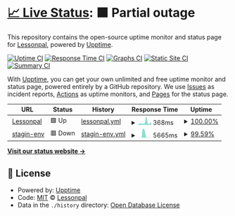 # [📈 Live Status](https://lessonpal.github.io/upptime-lessonpal): <!--live status--> **🟧 Partial outage**

This repository contains the open-source uptime monitor and status page for [Lessonpal](https://lessonpal.com), powered by [Upptime](https://github.com/upptime/upptime).

[![Uptime CI](https://github.com/lessonpal/upptime-lessonpal/workflows/Uptime%20CI/badge.svg)](https://github.com/lessonpal/upptime-lessonpal/actions?query=workflow%3A%22Uptime+CI%22)
[![Response Time CI](https://github.com/lessonpal/upptime-lessonpal/workflows/Response%20Time%20CI/badge.svg)](https://github.com/lessonpal/upptime-lessonpal/actions?query=workflow%3A%22Response+Time+CI%22)
[![Graphs CI](https://github.com/lessonpal/upptime-lessonpal/workflows/Graphs%20CI/badge.svg)](https://github.com/lessonpal/upptime-lessonpal/actions?query=workflow%3A%22Graphs+CI%22)
[![Static Site CI](https://github.com/lessonpal/upptime-lessonpal/workflows/Static%20Site%20CI/badge.svg)](https://github.com/lessonpal/upptime-lessonpal/actions?query=workflow%3A%22Static+Site+CI%22)
[![Summary CI](https://github.com/lessonpal/upptime-lessonpal/workflows/Summary%20CI/badge.svg)](https://github.com/lessonpal/upptime-lessonpal/actions?query=workflow%3A%22Summary+CI%22)

With [Upptime](https://upptime.js.org), you can get your own unlimited and free uptime monitor and status page, powered entirely by a GitHub repository. We use [Issues](https://github.com/lessonpal/upptime-lessonpal/issues) as incident reports, [Actions](https://github.com/lessonpal/upptime-lessonpal/actions) as uptime monitors, and [Pages](https://lessonpal.github.io/upptime-lessonpal) for the status page.

<!--start: status pages-->
<!-- This summary is generated by Upptime (https://github.com/upptime/upptime) -->
<!-- Do not edit this manually, your changes will be overwritten -->
<!-- prettier-ignore -->
| URL | Status | History | Response Time | Uptime |
| --- | ------ | ------- | ------------- | ------ |
| <img alt="" src="https://icons.duckduckgo.com/ip3/lessonpal.com.ico" height="13"> [Lessonpal](https://lessonpal.com) | 🟩 Up | [lessonpal.yml](https://github.com/lessonpal/upptime-lessonpal/commits/HEAD/history/lessonpal.yml) | <details><summary><img alt="Response time graph" src="./graphs/lessonpal/response-time-week.png" height="20"> 368ms</summary><br><a href="https://lessonpal.github.io/upptime-lessonpal/history/lessonpal"><img alt="Response time 373" src="https://img.shields.io/endpoint?url=https%3A%2F%2Fraw.githubusercontent.com%2Flessonpal%2Fupptime-lessonpal%2FHEAD%2Fapi%2Flessonpal%2Fresponse-time.json"></a><br><a href="https://lessonpal.github.io/upptime-lessonpal/history/lessonpal"><img alt="24-hour response time 334" src="https://img.shields.io/endpoint?url=https%3A%2F%2Fraw.githubusercontent.com%2Flessonpal%2Fupptime-lessonpal%2FHEAD%2Fapi%2Flessonpal%2Fresponse-time-day.json"></a><br><a href="https://lessonpal.github.io/upptime-lessonpal/history/lessonpal"><img alt="7-day response time 368" src="https://img.shields.io/endpoint?url=https%3A%2F%2Fraw.githubusercontent.com%2Flessonpal%2Fupptime-lessonpal%2FHEAD%2Fapi%2Flessonpal%2Fresponse-time-week.json"></a><br><a href="https://lessonpal.github.io/upptime-lessonpal/history/lessonpal"><img alt="30-day response time 242" src="https://img.shields.io/endpoint?url=https%3A%2F%2Fraw.githubusercontent.com%2Flessonpal%2Fupptime-lessonpal%2FHEAD%2Fapi%2Flessonpal%2Fresponse-time-month.json"></a><br><a href="https://lessonpal.github.io/upptime-lessonpal/history/lessonpal"><img alt="1-year response time 378" src="https://img.shields.io/endpoint?url=https%3A%2F%2Fraw.githubusercontent.com%2Flessonpal%2Fupptime-lessonpal%2FHEAD%2Fapi%2Flessonpal%2Fresponse-time-year.json"></a></details> | <details><summary><a href="https://lessonpal.github.io/upptime-lessonpal/history/lessonpal">100.00%</a></summary><a href="https://lessonpal.github.io/upptime-lessonpal/history/lessonpal"><img alt="All-time uptime 99.99%" src="https://img.shields.io/endpoint?url=https%3A%2F%2Fraw.githubusercontent.com%2Flessonpal%2Fupptime-lessonpal%2FHEAD%2Fapi%2Flessonpal%2Fuptime.json"></a><br><a href="https://lessonpal.github.io/upptime-lessonpal/history/lessonpal"><img alt="24-hour uptime 100.00%" src="https://img.shields.io/endpoint?url=https%3A%2F%2Fraw.githubusercontent.com%2Flessonpal%2Fupptime-lessonpal%2FHEAD%2Fapi%2Flessonpal%2Fuptime-day.json"></a><br><a href="https://lessonpal.github.io/upptime-lessonpal/history/lessonpal"><img alt="7-day uptime 100.00%" src="https://img.shields.io/endpoint?url=https%3A%2F%2Fraw.githubusercontent.com%2Flessonpal%2Fupptime-lessonpal%2FHEAD%2Fapi%2Flessonpal%2Fuptime-week.json"></a><br><a href="https://lessonpal.github.io/upptime-lessonpal/history/lessonpal"><img alt="30-day uptime 100.00%" src="https://img.shields.io/endpoint?url=https%3A%2F%2Fraw.githubusercontent.com%2Flessonpal%2Fupptime-lessonpal%2FHEAD%2Fapi%2Flessonpal%2Fuptime-month.json"></a><br><a href="https://lessonpal.github.io/upptime-lessonpal/history/lessonpal"><img alt="1-year uptime 99.98%" src="https://img.shields.io/endpoint?url=https%3A%2F%2Fraw.githubusercontent.com%2Flessonpal%2Fupptime-lessonpal%2FHEAD%2Fapi%2Flessonpal%2Fuptime-year.json"></a></details>
| <img alt="" src="https://icons.duckduckgo.com/ip3/staging.lessonpal.com.ico" height="13"> [stagin-env](https://staging.lessonpal.com) | 🟥 Down | [stagin-env.yml](https://github.com/lessonpal/upptime-lessonpal/commits/HEAD/history/stagin-env.yml) | <details><summary><img alt="Response time graph" src="./graphs/stagin-env/response-time-week.png" height="20"> 5665ms</summary><br><a href="https://lessonpal.github.io/upptime-lessonpal/history/stagin-env"><img alt="Response time 881" src="https://img.shields.io/endpoint?url=https%3A%2F%2Fraw.githubusercontent.com%2Flessonpal%2Fupptime-lessonpal%2FHEAD%2Fapi%2Fstagin-env%2Fresponse-time.json"></a><br><a href="https://lessonpal.github.io/upptime-lessonpal/history/stagin-env"><img alt="24-hour response time 246" src="https://img.shields.io/endpoint?url=https%3A%2F%2Fraw.githubusercontent.com%2Flessonpal%2Fupptime-lessonpal%2FHEAD%2Fapi%2Fstagin-env%2Fresponse-time-day.json"></a><br><a href="https://lessonpal.github.io/upptime-lessonpal/history/stagin-env"><img alt="7-day response time 5665" src="https://img.shields.io/endpoint?url=https%3A%2F%2Fraw.githubusercontent.com%2Flessonpal%2Fupptime-lessonpal%2FHEAD%2Fapi%2Fstagin-env%2Fresponse-time-week.json"></a><br><a href="https://lessonpal.github.io/upptime-lessonpal/history/stagin-env"><img alt="30-day response time 3566" src="https://img.shields.io/endpoint?url=https%3A%2F%2Fraw.githubusercontent.com%2Flessonpal%2Fupptime-lessonpal%2FHEAD%2Fapi%2Fstagin-env%2Fresponse-time-month.json"></a><br><a href="https://lessonpal.github.io/upptime-lessonpal/history/stagin-env"><img alt="1-year response time 1000" src="https://img.shields.io/endpoint?url=https%3A%2F%2Fraw.githubusercontent.com%2Flessonpal%2Fupptime-lessonpal%2FHEAD%2Fapi%2Fstagin-env%2Fresponse-time-year.json"></a></details> | <details><summary><a href="https://lessonpal.github.io/upptime-lessonpal/history/stagin-env">99.59%</a></summary><a href="https://lessonpal.github.io/upptime-lessonpal/history/stagin-env"><img alt="All-time uptime 99.94%" src="https://img.shields.io/endpoint?url=https%3A%2F%2Fraw.githubusercontent.com%2Flessonpal%2Fupptime-lessonpal%2FHEAD%2Fapi%2Fstagin-env%2Fuptime.json"></a><br><a href="https://lessonpal.github.io/upptime-lessonpal/history/stagin-env"><img alt="24-hour uptime 98.39%" src="https://img.shields.io/endpoint?url=https%3A%2F%2Fraw.githubusercontent.com%2Flessonpal%2Fupptime-lessonpal%2FHEAD%2Fapi%2Fstagin-env%2Fuptime-day.json"></a><br><a href="https://lessonpal.github.io/upptime-lessonpal/history/stagin-env"><img alt="7-day uptime 99.59%" src="https://img.shields.io/endpoint?url=https%3A%2F%2Fraw.githubusercontent.com%2Flessonpal%2Fupptime-lessonpal%2FHEAD%2Fapi%2Fstagin-env%2Fuptime-week.json"></a><br><a href="https://lessonpal.github.io/upptime-lessonpal/history/stagin-env"><img alt="30-day uptime 99.35%" src="https://img.shields.io/endpoint?url=https%3A%2F%2Fraw.githubusercontent.com%2Flessonpal%2Fupptime-lessonpal%2FHEAD%2Fapi%2Fstagin-env%2Fuptime-month.json"></a><br><a href="https://lessonpal.github.io/upptime-lessonpal/history/stagin-env"><img alt="1-year uptime 99.93%" src="https://img.shields.io/endpoint?url=https%3A%2F%2Fraw.githubusercontent.com%2Flessonpal%2Fupptime-lessonpal%2FHEAD%2Fapi%2Fstagin-env%2Fuptime-year.json"></a></details>

<!--end: status pages-->

[**Visit our status website →**](https://lessonpal.github.io/upptime-lessonpal)

## 📄 License

- Powered by: [Upptime](https://github.com/upptime/upptime)
- Code: [MIT](./LICENSE) © [Lessonpal](https://lessonpal.com)
- Data in the `./history` directory: [Open Database License](https://opendatacommons.org/licenses/odbl/1-0/)
